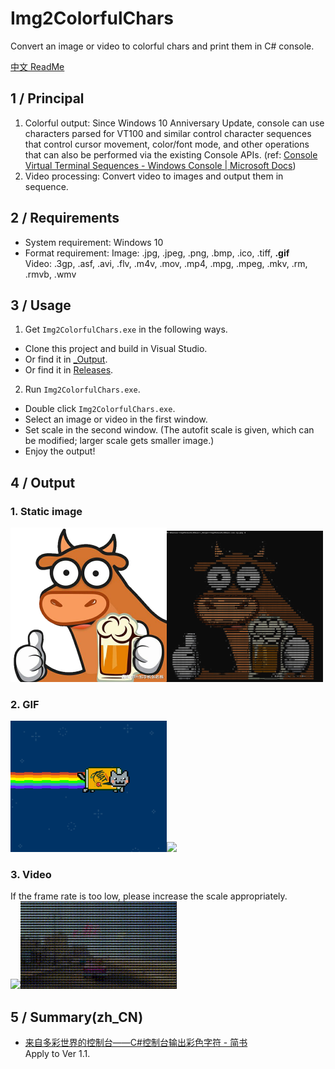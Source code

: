 # Img2ColorfulChars
Convert an image or video to colorful chars and print them in C# console.

[中文 ReadMe](README.zh-CN.md)

## 1 / Principal
1. Colorful output: Since Windows 10 Anniversary Update, console can use characters parsed for VT100 and similar control character sequences that control cursor movement, color/font mode, and other operations that can also be performed via the existing Console APIs. (ref: [Console Virtual Terminal Sequences - Windows Console | Microsoft Docs](
https://docs.microsoft.com/en-us/windows/console/console-virtual-terminal-sequences))
2. Video processing: Convert video to images and output them in sequence.

## 2 / Requirements
- System requirement: Windows 10
- Format requirement:
Image: .jpg, .jpeg, .png, .bmp, .ico, .tiff, **.gif**  
Video: .3gp, .asf, .avi, .flv, .m4v, .mov, .mp4, .mpg, .mpeg, .mkv, .rm, .rmvb, .wmv

## 3 / Usage
1. Get `Img2ColorfulChars.exe` in the following ways.
  - Clone this project and build in Visual Studio.
  - Or find it in [_Output](_Output).
  - Or find it in [Releases](https://github.com/Roy0309/Img2ColorfulChars/releases).
    
2. Run `Img2ColorfulChars.exe`.
  - Double click `Img2ColorfulChars.exe`. 
  - Select an image or video in the first window.
  - Set scale in the second window. (The autofit scale is given, which can be modified; larger scale gets smaller image.)
  - Enjoy the output!

## 4 / Output

### 1. Static image
<img width="250" src="Images/original.png"/><img width="250" src="Images/output.png"/>

### 2. GIF
<img width="250" src="Images/original.gif"/><img width="250" src="Images/output.gif"/>

### 3. Video
If the frame rate is too low, please increase the scale appropriately.  
<img width="250" src="Images/originalvideo.gif"/><img width="250" src="Images/outputvideo.gif"/> 

## 5 / Summary(zh_CN)
- [来自多彩世界的控制台——C#控制台输出彩色字符 - 简书](https://www.jianshu.com/p/8a083421c11d)  
  Apply to Ver 1.1.